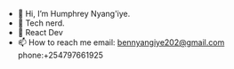- 👋 Hi, I’m Humphrey Nyang'iye.
- 👀 Tech nerd.
- 🌱 React Dev
- 📫 How to reach me email: bennyangiye202@gmail.com phone:+254797661925

<!---
Huvana/Huvana is a ✨ special ✨ repository because its `README.md` (this file) appears on your GitHub profile.
You can click the Preview link to take a look at your changes.
--->
